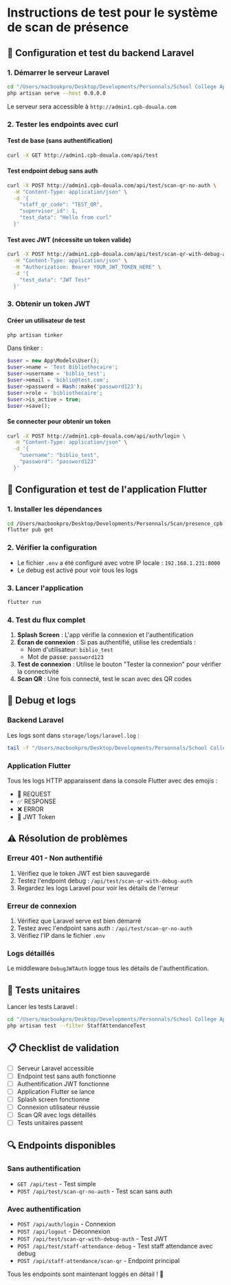 # Instructions de test pour le système de scan de présence

## 🚀 Configuration et test du backend Laravel

### 1. Démarrer le serveur Laravel
```bash
cd "/Users/macbookpro/Desktop/Developments/Personnals/School College App/college-management-app/back"
php artisan serve --host 0.0.0.0
```

Le serveur sera accessible à `http://admin1.cpb-douala.com`

### 2. Tester les endpoints avec curl

#### Test de base (sans authentification)
```bash
curl -X GET http://admin1.cpb-douala.com/api/test
```

#### Test endpoint debug sans auth
```bash
curl -X POST http://admin1.cpb-douala.com/api/test/scan-qr-no-auth \
  -H "Content-Type: application/json" \
  -d '{
    "staff_qr_code": "TEST_QR",
    "supervisor_id": 1,
    "test_data": "Hello from curl"
  }'
```

#### Test avec JWT (nécessite un token valide)
```bash
curl -X POST http://admin1.cpb-douala.com/api/test/scan-qr-with-debug-auth \
  -H "Content-Type: application/json" \
  -H "Authorization: Bearer YOUR_JWT_TOKEN_HERE" \
  -d '{
    "test_data": "JWT Test"
  }'
```

### 3. Obtenir un token JWT

#### Créer un utilisateur de test
```bash
php artisan tinker
```

Dans tinker :
```php
$user = new App\Models\User();
$user->name = 'Test Bibliothecaire';
$user->username = 'biblio_test'; 
$user->email = 'biblio@test.com';
$user->password = Hash::make('password123');
$user->role = 'bibliothecaire';
$user->is_active = true;
$user->save();
```

#### Se connecter pour obtenir un token
```bash
curl -X POST http://admin1.cpb-douala.com/api/auth/login \
  -H "Content-Type: application/json" \
  -d '{
    "username": "biblio_test",
    "password": "password123"
  }'
```

## 📱 Configuration et test de l'application Flutter

### 1. Installer les dépendances
```bash
cd /Users/macbookpro/Desktop/Developments/Personnals/Scan/presence_cpb
flutter pub get
```

### 2. Vérifier la configuration
- Le fichier `.env` a été configuré avec votre IP locale : `192.168.1.231:8000`
- Le debug est activé pour voir tous les logs

### 3. Lancer l'application
```bash
flutter run
```

### 4. Test du flux complet

1. **Splash Screen** : L'app vérifie la connexion et l'authentification
2. **Écran de connexion** : Si pas authentifié, utilise les credentials :
   - Nom d'utilisateur: `biblio_test`
   - Mot de passe: `password123`
3. **Test de connexion** : Utilise le bouton "Tester la connexion" pour vérifier la connectivité
4. **Scan QR** : Une fois connecté, test le scan avec des QR codes

## 🔧 Debug et logs

### Backend Laravel
Les logs sont dans `storage/logs/laravel.log` :
```bash
tail -f "/Users/macbookpro/Desktop/Developments/Personnals/School College App/college-management-app/back/storage/logs/laravel.log"
```

### Application Flutter
Tous les logs HTTP apparaissent dans la console Flutter avec des emojis :
- 🔗 REQUEST
- ✅ RESPONSE  
- ❌ ERROR
- 🔑 JWT Token

## ⚠️ Résolution de problèmes

### Erreur 401 - Non authentifié
1. Vérifiez que le token JWT est bien sauvegardé
2. Testez l'endpoint debug : `/api/test/scan-qr-with-debug-auth`
3. Regardez les logs Laravel pour voir les détails de l'erreur

### Erreur de connexion
1. Vérifiez que Laravel serve est bien démarré
2. Testez avec l'endpoint sans auth : `/api/test/scan-qr-no-auth`
3. Vérifiez l'IP dans le fichier `.env`

### Logs détaillés
Le middleware `DebugJWTAuth` logge tous les détails de l'authentification.

## 🧪 Tests unitaires

Lancer les tests Laravel :
```bash
cd "/Users/macbookpro/Desktop/Developments/Personnals/School College App/college-management-app/back"
php artisan test --filter StaffAttendanceTest
```

## 📋 Checklist de validation

- [ ] Serveur Laravel accessible
- [ ] Endpoint test sans auth fonctionne
- [ ] Authentification JWT fonctionne
- [ ] Application Flutter se lance
- [ ] Splash screen fonctionne
- [ ] Connexion utilisateur réussie
- [ ] Scan QR avec logs détaillés
- [ ] Tests unitaires passent

## 🔍 Endpoints disponibles

### Sans authentification
- `GET /api/test` - Test simple
- `POST /api/test/scan-qr-no-auth` - Test scan sans auth

### Avec authentification
- `POST /api/auth/login` - Connexion
- `POST /api/logout` - Déconnexion
- `POST /api/test/scan-qr-with-debug-auth` - Test JWT
- `POST /api/test/staff-attendance-debug` - Test staff attendance avec debug
- `POST /api/staff-attendance/scan-qr` - Endpoint principal

Tous les endpoints sont maintenant loggés en détail ! 🎉